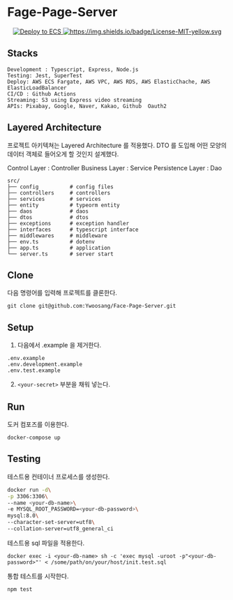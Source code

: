 # Fage-Page-Server

<p align="center">
  <a href="http://makeapullrequest.com">
    <img src="https://github.com/Ywoosang/Face-Page-Server/actions/workflows/aws.yml/badge.svg?branch=main" alt="Deploy to ECS">
  </a>
  <a href="https://opensource.org/licenses/MIT">
    <img src="https://img.shields.io/badge/License-MIT-blue.svg" alt="https://img.shields.io/badge/License-MIT-yellow.svg">
  </a>
</p>

## Stacks
```
Development : Typescript, Express, Node.js
Testing: Jest, SuperTest
Deploy: AWS ECS Fargate, AWS VPC, AWS RDS, AWS ElasticChache, AWS ElasticLoadBalancer
CI/CD : Github Actions
Streaming: S3 using Express video streaming
APIs: Pixabay, Google, Naver, Kakao, Github  Oauth2
```
## Layered Architecture

프로젝트 아키텍쳐는 Layered Architecture 를 적용했다. DTO 를 도입해 어떤 모양의 데이터 객체로 들어오게 할 것인지 설계했다.

Control Layer : Controller
Business Layer : Service
Persistence Layer : Dao
 
```
src/                        
├── config          # config files   
├── controllers     # controllers
├── services        # services
├── entity          # typeorm entity
├── daos            # daos
├── dtos            # dtos
├── exceptions      # exception handler
├── interfaces      # typescript interface
├── middlewares     # middleware
├── env.ts          # dotenv
├── app.ts          # application
└── server.ts       # server start
```

## Clone

다음 명령어를 입력해 프로젝트를 클론한다. 
```
git clone git@github.com:Ywoosang/Face-Page-Server.git
``` 

## Setup
1. 다음에서 .example 을 제거한다.
```
.env.example
.env.development.example
.env.test.example
```
2. `<your-secret>` 부분을 채워 넣는다.

## Run

도커 컴포즈를 이용한다.
```
docker-compose up
```

## Testing

테스트용 컨테이너 프로세스를 생성한다. 
```bash
docker run -d\
-p 3306:3306\
--name <your-db-name>\
-e MYSQL_ROOT_PASSWORD=<your-db-password>\
mysql:8.0\
--character-set-server=utf8\
--collation-server=utf8_general_ci
```
테스트용 sql 파일을 적용한다. 
```
docker exec -i <your-db-name> sh -c 'exec mysql -uroot -p"<your-db-password>"' < /some/path/on/your/host/init.test.sql
```
통합 테스트를 시작한다.
```
npm test
```

